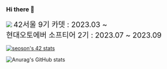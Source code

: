 ### Hi there 👋

<!--
**Hosung99/Hosung99** is a ✨ _special_ ✨ repository because its `README.md` (this file) appears on your GitHub profile.

Here are some ideas to get you started:

- 🔭 I’m currently working on ...
- 🌱 I’m currently learning ...
- 👯 I’m looking to collaborate on ...
- 🤔 I’m looking for help with ...
- 💬 Ask me about ...
- 📫 How to reach me: ...
- 😄 Pronouns: ...
- ⚡ Fun fact: ...
-->

<a href="https://profile.intra.42.fr/users/seoson" target="_blank"><img src="https://img.shields.io/badge/-000000?style=social&logo=42&logoColor=#000000"/></a>
<span style="font-size:20px;">42서울 9기 카뎃 : 2023.03 ~</span>
<br/>
<span style="font-size:20px;">현대오토에버 소프티어 2기 : 2023.07 ~ 2023.09</span>
<br>

[![seoson's 42 stats](https://badge.mediaplus.ma/colorfulwaves/seoson?1337Badge=off&UM6P=off)](https://github.com/oakoudad/badge42)

![Anurag's GitHub stats](https://github-readme-stats.vercel.app/api?username=Hosung99&show_icons=true&theme=radical)
